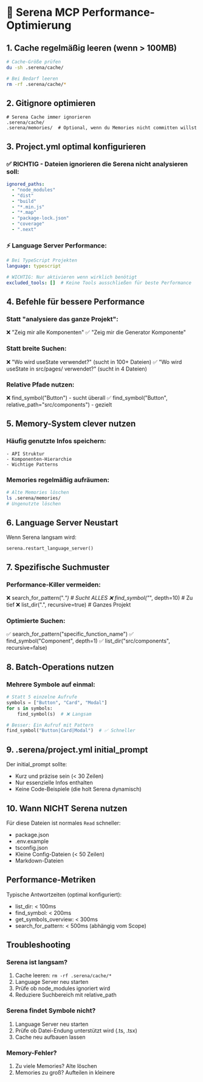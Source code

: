 # 🚀 Serena MCP Performance-Optimierung

## 1. Cache regelmäßig leeren (wenn > 100MB)
```bash
# Cache-Größe prüfen
du -sh .serena/cache/

# Bei Bedarf leeren
rm -rf .serena/cache/*
```

## 2. Gitignore optimieren
```gitignore
# Serena Cache immer ignorieren
.serena/cache/
.serena/memories/  # Optional, wenn du Memories nicht committen willst
```

## 3. Project.yml optimal konfigurieren

### ✅ RICHTIG - Dateien ignorieren die Serena nicht analysieren soll:
```yaml
ignored_paths:
  - "node_modules"
  - "dist"
  - "build"
  - "*.min.js"
  - "*.map"
  - "package-lock.json"
  - "coverage"
  - ".next"
```

### ⚡ Language Server Performance:
```yaml
# Bei TypeScript Projekten
language: typescript

# WICHTIG: Nur aktivieren wenn wirklich benötigt
excluded_tools: []  # Keine Tools ausschließen für beste Performance
```

## 4. Befehle für bessere Performance

### Statt "analysiere das ganze Projekt":
❌ "Zeig mir alle Komponenten"
✅ "Zeig mir die Generator Komponente"

### Statt breite Suchen:
❌ "Wo wird useState verwendet?" (sucht in 100+ Dateien)
✅ "Wo wird useState in src/pages/ verwendet?" (sucht in 4 Dateien)

### Relative Pfade nutzen:
❌ find_symbol("Button") - sucht überall
✅ find_symbol("Button", relative_path="src/components") - gezielt

## 5. Memory-System clever nutzen

### Häufig genutzte Infos speichern:
```
- API Struktur
- Komponenten-Hierarchie  
- Wichtige Patterns
```

### Memories regelmäßig aufräumen:
```bash
# Alte Memories löschen
ls .serena/memories/
# Ungenutzte löschen
```

## 6. Language Server Neustart

Wenn Serena langsam wird:
```
serena.restart_language_server()
```

## 7. Spezifische Suchmuster

### Performance-Killer vermeiden:
❌ search_for_pattern(".*")  # Sucht ALLES
❌ find_symbol("*", depth=10)  # Zu tief
❌ list_dir(".", recursive=true)  # Ganzes Projekt

### Optimierte Suchen:
✅ search_for_pattern("specific_function_name")
✅ find_symbol("Component", depth=1)
✅ list_dir("src/components", recursive=false)

## 8. Batch-Operations nutzen

### Mehrere Symbole auf einmal:
```python
# Statt 5 einzelne Aufrufe
symbols = ["Button", "Card", "Modal"]
for s in symbols:
    find_symbol(s)  # ❌ Langsam

# Besser: Ein Aufruf mit Pattern
find_symbol("Button|Card|Modal")  # ✅ Schneller
```

## 9. .serena/project.yml initial_prompt

Der initial_prompt sollte:
- Kurz und präzise sein (< 30 Zeilen)
- Nur essenzielle Infos enthalten
- Keine Code-Beispiele (die holt Serena dynamisch)

## 10. Wann NICHT Serena nutzen

Für diese Dateien ist normales `Read` schneller:
- package.json
- .env.example
- tsconfig.json
- Kleine Config-Dateien (< 50 Zeilen)
- Markdown-Dateien

## Performance-Metriken

Typische Antwortzeiten (optimal konfiguriert):
- list_dir: < 100ms
- find_symbol: < 200ms
- get_symbols_overview: < 300ms
- search_for_pattern: < 500ms (abhängig vom Scope)

## Troubleshooting

### Serena ist langsam?
1. Cache leeren: `rm -rf .serena/cache/*`
2. Language Server neu starten
3. Prüfe ob node_modules ignoriert wird
4. Reduziere Suchbereich mit relative_path

### Serena findet Symbole nicht?
1. Language Server neu starten
2. Prüfe ob Datei-Endung unterstützt wird (.ts, .tsx)
3. Cache neu aufbauen lassen

### Memory-Fehler?
1. Zu viele Memories? Alte löschen
2. Memories zu groß? Aufteilen in kleinere